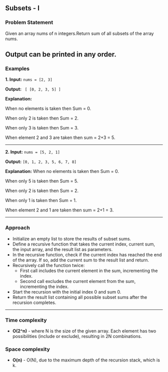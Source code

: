 ## Subsets - I

### Problem Statement
Given an array nums of n integers.Return sum of all subsets of the array nums.

Output can be printed in any order.
---

### Examples
**1. Input:** 
 `nums = [2, 3]`

**Output:** 
` [ [0, 2, 3, 5] ]`

**Explanation:**

When no elements is taken then Sum = 0.

When only 2 is taken then Sum = 2.

When only 3 is taken then Sum = 3.

When element 2 and 3 are taken then sum = 2+3 = 5.

---

**2. Input:** 
 `nums = [5, 2, 1]`

**Output:** 
`[0, 1, 2, 3, 5, 6, 7, 8]`

**Explanation:**
When no elements is taken then Sum = 0.

When only 5 is taken then Sum = 5.

When only 2 is taken then Sum = 2.

When only 1 is taken then Sum = 1.

When element 2 and 1 are taken then sum = 2+1 = 3.

---

### Approach
- Initialize an empty list to store the results of subset sums.
- Define a recursive function that takes the current index, current sum, the input array, and the result list as parameters.
- In the recursive function, check if the current index has reached the end of the array. If so, add the current sum to the result list and return.
- Recursively call the function twice:
    - First call includes the current element in the sum, incrementing the index.
    - Second call excludes the current element from the sum, incrementing the index.
- Start the recursion with the initial index 0 and sum 0.
- Return the result list containing all possible subset sums after the recursion completes.
---

### Time complexity
 - **O(2^n)** - where N is the size of the given array.
Each element has two possibilities (include or exclude), resulting in 2N combinations.

### Space complexity
 - **O(n)** - O(N), due to the maximum depth of the recursion stack, which is k.